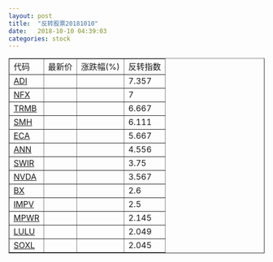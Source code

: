 ```yaml
---
layout: post
title:  "反转股票20181010"
date:   2018-10-10 04:39:03
categories: stock
---
```


<script type="text/javascript">
var stockList = []
stockList.push('gb_adi');
stockList.push('gb_nfx');
stockList.push('gb_trmb');
stockList.push('gb_smh');
stockList.push('gb_eca');
stockList.push('gb_ann');
stockList.push('gb_swir');
stockList.push('gb_nvda');
stockList.push('gb_bx');
stockList.push('gb_impv');
stockList.push('gb_mpwr');
stockList.push('gb_lulu');
stockList.push('gb_soxl');
</script>

<table border="1">
 <tr>
 <td>代码</td>
  <td>最新价</td>
  <td>涨跌幅(%)</td>
 <td>反转指数</td>
</tr>
  <tr id="adi"><td><a href="http://stock.finance.sina.com.cn/usstock/quotes/ADI.html" target="_blank">ADI</a></td><td></td><td></td><td>7.357</td></tr>
  <tr id="nfx"><td><a href="http://stock.finance.sina.com.cn/usstock/quotes/NFX.html" target="_blank">NFX</a></td><td></td><td></td><td>7</td></tr>
  <tr id="trmb"><td><a href="http://stock.finance.sina.com.cn/usstock/quotes/TRMB.html" target="_blank">TRMB</a></td><td></td><td></td><td>6.667</td></tr>
  <tr id="smh"><td><a href="http://stock.finance.sina.com.cn/usstock/quotes/SMH.html" target="_blank">SMH</a></td><td></td><td></td><td>6.111</td></tr>
  <tr id="eca"><td><a href="http://stock.finance.sina.com.cn/usstock/quotes/ECA.html" target="_blank">ECA</a></td><td></td><td></td><td>5.667</td></tr>
  <tr id="ann"><td><a href="http://stock.finance.sina.com.cn/usstock/quotes/ANN.html" target="_blank">ANN</a></td><td></td><td></td><td>4.556</td></tr>
  <tr id="swir"><td><a href="http://stock.finance.sina.com.cn/usstock/quotes/SWIR.html" target="_blank">SWIR</a></td><td></td><td></td><td>3.75</td></tr>
  <tr id="nvda"><td><a href="http://stock.finance.sina.com.cn/usstock/quotes/NVDA.html" target="_blank">NVDA</a></td><td></td><td></td><td>3.567</td></tr>
  <tr id="bx"><td><a href="http://stock.finance.sina.com.cn/usstock/quotes/BX.html" target="_blank">BX</a></td><td></td><td></td><td>2.6</td></tr>
  <tr id="impv"><td><a href="http://stock.finance.sina.com.cn/usstock/quotes/IMPV.html" target="_blank">IMPV</a></td><td></td><td></td><td>2.5</td></tr>
  <tr id="mpwr"><td><a href="http://stock.finance.sina.com.cn/usstock/quotes/MPWR.html" target="_blank">MPWR</a></td><td></td><td></td><td>2.145</td></tr>
  <tr id="lulu"><td><a href="http://stock.finance.sina.com.cn/usstock/quotes/LULU.html" target="_blank">LULU</a></td><td></td><td></td><td>2.049</td></tr>
  <tr id="soxl"><td><a href="http://stock.finance.sina.com.cn/usstock/quotes/SOXL.html" target="_blank">SOXL</a></td><td></td><td></td><td>2.045</td></tr>
</table>
